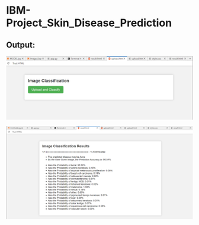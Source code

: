 # IBM-Project_Skin_Disease_Prediction
## Output:
![img](Screenshot%202023-10-22%20015200.png)

![img](Screenshot%202023-10-22%20014710.png)
